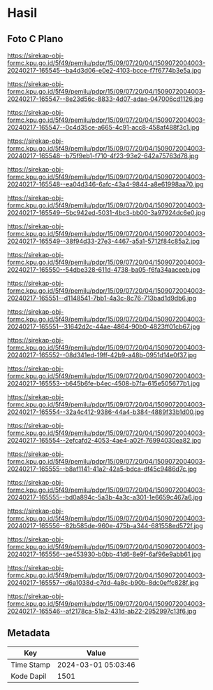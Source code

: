 # Hasil

## Foto C Plano

https://sirekap-obj-formc.kpu.go.id/5f49/pemilu/pdpr/15/09/07/20/04/1509072004003-20240217-165545--ba4d3d06-e0e2-4103-bcce-f7f6774b3e5a.jpg

https://sirekap-obj-formc.kpu.go.id/5f49/pemilu/pdpr/15/09/07/20/04/1509072004003-20240217-165547--8e23d56c-8833-4d07-adae-047006cd1126.jpg

https://sirekap-obj-formc.kpu.go.id/5f49/pemilu/pdpr/15/09/07/20/04/1509072004003-20240217-165547--0c4d35ce-a665-4c91-acc8-458af488f3c1.jpg

https://sirekap-obj-formc.kpu.go.id/5f49/pemilu/pdpr/15/09/07/20/04/1509072004003-20240217-165548--b75f9eb1-f710-4f23-93e2-642a75763d78.jpg

https://sirekap-obj-formc.kpu.go.id/5f49/pemilu/pdpr/15/09/07/20/04/1509072004003-20240217-165548--ea04d346-6afc-43a4-9844-a8e61998aa70.jpg

https://sirekap-obj-formc.kpu.go.id/5f49/pemilu/pdpr/15/09/07/20/04/1509072004003-20240217-165549--5bc942ed-5031-4bc3-bb00-3a97924dc6e0.jpg

https://sirekap-obj-formc.kpu.go.id/5f49/pemilu/pdpr/15/09/07/20/04/1509072004003-20240217-165549--38f94d33-27e3-4467-a5a1-5712f84c85a2.jpg

https://sirekap-obj-formc.kpu.go.id/5f49/pemilu/pdpr/15/09/07/20/04/1509072004003-20240217-165550--54dbe328-611d-4738-ba05-f6fa34aaceeb.jpg

https://sirekap-obj-formc.kpu.go.id/5f49/pemilu/pdpr/15/09/07/20/04/1509072004003-20240217-165551--d1148541-7bb1-4a3c-8c76-713bad1d9db6.jpg

https://sirekap-obj-formc.kpu.go.id/5f49/pemilu/pdpr/15/09/07/20/04/1509072004003-20240217-165551--31642d2c-44ae-4864-90b0-4823ff01cb67.jpg

https://sirekap-obj-formc.kpu.go.id/5f49/pemilu/pdpr/15/09/07/20/04/1509072004003-20240217-165552--08d341ed-19ff-42b9-a48b-0951d14e0f37.jpg

https://sirekap-obj-formc.kpu.go.id/5f49/pemilu/pdpr/15/09/07/20/04/1509072004003-20240217-165553--b645b6fe-b4ec-4508-b7fa-615e505677b1.jpg

https://sirekap-obj-formc.kpu.go.id/5f49/pemilu/pdpr/15/09/07/20/04/1509072004003-20240217-165554--32a4c412-9386-44a4-b384-4889f33b1d00.jpg

https://sirekap-obj-formc.kpu.go.id/5f49/pemilu/pdpr/15/09/07/20/04/1509072004003-20240217-165554--2efcafd2-4053-4ae4-a02f-76994030ea82.jpg

https://sirekap-obj-formc.kpu.go.id/5f49/pemilu/pdpr/15/09/07/20/04/1509072004003-20240217-165555--b8af1141-41a2-42a5-bdca-df45c9486d7c.jpg

https://sirekap-obj-formc.kpu.go.id/5f49/pemilu/pdpr/15/09/07/20/04/1509072004003-20240217-165555--bd0a894c-5a3b-4a3c-a301-1e6659c467a6.jpg

https://sirekap-obj-formc.kpu.go.id/5f49/pemilu/pdpr/15/09/07/20/04/1509072004003-20240217-165556--82b585de-960e-475b-a344-681558ed572f.jpg

https://sirekap-obj-formc.kpu.go.id/5f49/pemilu/pdpr/15/09/07/20/04/1509072004003-20240217-165556--ae453930-b0bb-41d6-8e9f-6af96e9abb61.jpg

https://sirekap-obj-formc.kpu.go.id/5f49/pemilu/pdpr/15/09/07/20/04/1509072004003-20240217-165557--d6a1038d-c7dd-4a8c-b90b-8dc0effc828f.jpg

https://sirekap-obj-formc.kpu.go.id/5f49/pemilu/pdpr/15/09/07/20/04/1509072004003-20240217-165546--af2178ca-51a2-431d-ab22-2952997c13f6.jpg


## Metadata

| Key        | Value               |
| ---------- | ------------------- |
| Time Stamp | 2024-03-01 05:03:46 |
| Kode Dapil | 1501                |



